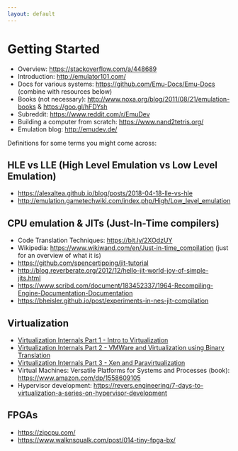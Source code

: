 ```yaml
---
layout: default
---
```


# Getting Started

- Overview: <https://stackoverflow.com/a/448689>
- Introduction: <http://emulator101.com/>
- Docs for various systems: <https://github.com/Emu-Docs/Emu-Docs> (combine with resources below)
- Books (not necessary): <http://www.noxa.org/blog/2011/08/21/emulation-books> & <https://goo.gl/hFDYsh>
- Subreddit: <https://www.reddit.com/r/EmuDev>
- Building a computer from scratch: <https://www.nand2tetris.org/>
- Emulation blog: <http://emudev.de/>

Definitions for some terms you might come across:

## HLE vs LLE (High Level Emulation vs Low Level Emulation)
- <https://alexaltea.github.io/blog/posts/2018-04-18-lle-vs-hle>
- <http://emulation.gametechwiki.com/index.php/High/Low_level_emulation>

## CPU emulation & JITs (Just-In-Time compilers)
- Code Translation Techniques: <https://bit.ly/2XOdzUY>
- Wikipedia: <https://www.wikiwand.com/en/Just-in-time_compilation>  (just for an overview of what it is)
- <https://github.com/spencertipping/jit-tutorial>
- <http://blog.reverberate.org/2012/12/hello-jit-world-joy-of-simple-jits.html>
- <https://www.scribd.com/document/183452337/1964-Recompiling-Engine-Documentation-Documentation>
- <https://bheisler.github.io/post/experiments-in-nes-jit-compilation>

## Virtualization
- [Virtualization Internals Part 1 - Intro to Virtualization](https://about.saferwall.com/blog/virtualization-internals-part-1-intro-to-virtualization)
- [Virtualization Internals Part 2 - VMWare and Virtualization using Binary Translation](https://about.saferwall.com/blog/virtualization-internals-part-2-vmware-and-virtualization-using-binary-translation)
- [Virtualization Internals Part 3 - Xen and Paravirtualization](https://about.saferwall.com/blog/virtualization-internals-part-3-xen-and-paravirtualization)
- Virtual Machines: Versatile Platforms for Systems and Processes (book): <https://www.amazon.com/dp/1558609105>
- Hypervisor development: <https://revers.engineering/7-days-to-virtualization-a-series-on-hypervisor-development>

## FPGAs
- <https://zipcpu.com/>
- <https://www.walknsqualk.com/post/014-tiny-fpga-bx/>
